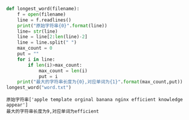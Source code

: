 ```python
def longest_word(filename):
    f = open(filename)
    line = f.readlines()
    print("原始字符串{0}".format(line))
    line= str(line)
    line = line[2:len(line)-2]
    line = line.split(" ")
    max_count = 0
    put = ""
    for i in line:
        if len(i)>max_count:
            max_count = len(i)
            put = i
    print("最大的字符串长度为{0},对应单词为{1}".format(max_count,put))
longest_word("word.txt")
```

    原始字符串['apple template orginal banana nginx efficient knowledge appear']
    最大的字符串长度为9,对应单词为efficient
    


```python

```
